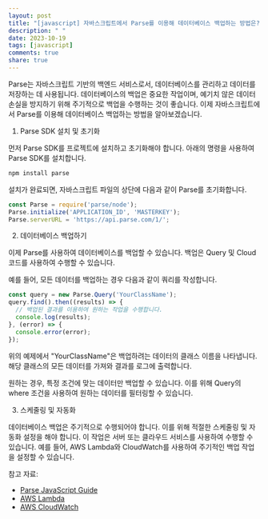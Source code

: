 ```yaml
---
layout: post
title: "[javascript] 자바스크립트에서 Parse를 이용해 데이터베이스 백업하는 방법은?"
description: " "
date: 2023-10-19
tags: [javascript]
comments: true
share: true
---
```


Parse는 자바스크립트 기반의 백엔드 서비스로서, 데이터베이스를 관리하고 데이터를 저장하는 데 사용됩니다. 데이터베이스의 백업은 중요한 작업이며, 예기치 않은 데이터 손실을 방지하기 위해 주기적으로 백업을 수행하는 것이 좋습니다. 이제 자바스크립트에서 Parse를 이용해 데이터베이스 백업하는 방법을 알아보겠습니다.

1. Parse SDK 설치 및 초기화

먼저 Parse SDK를 프로젝트에 설치하고 초기화해야 합니다. 아래의 명령을 사용하여 Parse SDK를 설치합니다.

```javascript
npm install parse
```

설치가 완료되면, 자바스크립트 파일의 상단에 다음과 같이 Parse를 초기화합니다.

```javascript
const Parse = require('parse/node');
Parse.initialize('APPLICATION_ID', 'MASTERKEY');
Parse.serverURL = 'https://api.parse.com/1/';
```

2. 데이터베이스 백업하기

이제 Parse를 사용하여 데이터베이스를 백업할 수 있습니다. 백업은 Query 및 Cloud 코드를 사용하여 수행할 수 있습니다.

예를 들어, 모든 데이터를 백업하는 경우 다음과 같이 쿼리를 작성합니다.

```javascript
const query = new Parse.Query('YourClassName');
query.find().then((results) => {
  // 백업된 결과를 이용하여 원하는 작업을 수행합니다.
  console.log(results);
}, (error) => {
  console.error(error);
});
```

위의 예제에서 "YourClassName"은 백업하려는 데이터의 클래스 이름을 나타냅니다. 해당 클래스의 모든 데이터를 가져와 결과를 로그에 출력합니다.

원하는 경우, 특정 조건에 맞는 데이터만 백업할 수 있습니다. 이를 위해 Query의 where 조건을 사용하여 원하는 데이터를 필터링할 수 있습니다.

3. 스케줄링 및 자동화

데이터베이스 백업은 주기적으로 수행되어야 합니다. 이를 위해 적절한 스케줄링 및 자동화 설정을 해야 합니다. 이 작업은 서버 또는 클라우드 서비스를 사용하여 수행할 수 있습니다. 예를 들어, AWS Lambda와 CloudWatch를 사용하여 주기적인 백업 작업을 설정할 수 있습니다.

참고 자료:
- [Parse JavaScript Guide](https://docs.parseplatform.org/js/guide/)
- [AWS Lambda](https://aws.amazon.com/lambda/)
- [AWS CloudWatch](https://aws.amazon.com/cloudwatch/)